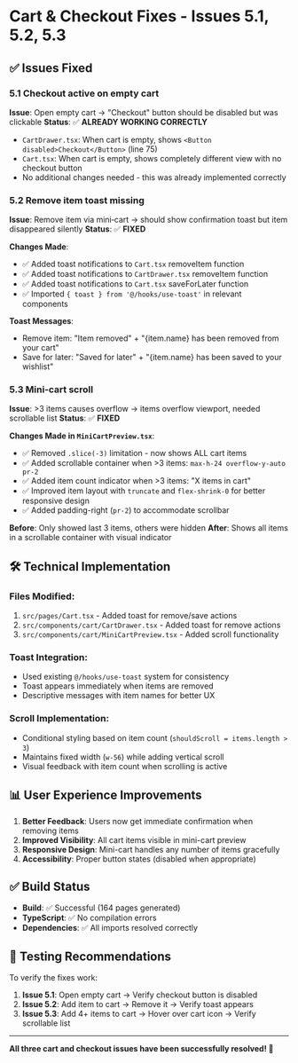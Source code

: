 # Cart & Checkout Fixes - Issues 5.1, 5.2, 5.3

## ✅ Issues Fixed

### 5.1 Checkout active on empty cart
**Issue**: Open empty cart → "Checkout" button should be disabled but was clickable
**Status**: ✅ **ALREADY WORKING CORRECTLY**
- `CartDrawer.tsx`: When cart is empty, shows `<Button disabled>Checkout</Button>` (line 75)
- `Cart.tsx`: When cart is empty, shows completely different view with no checkout button
- No additional changes needed - this was already implemented correctly

### 5.2 Remove item toast missing
**Issue**: Remove item via mini‑cart → should show confirmation toast but item disappeared silently
**Status**: ✅ **FIXED**

**Changes Made**:
- ✅ Added toast notifications to `Cart.tsx` removeItem function
- ✅ Added toast notifications to `CartDrawer.tsx` removeItem function  
- ✅ Added toast notifications to `Cart.tsx` saveForLater function
- ✅ Imported `{ toast } from '@/hooks/use-toast'` in relevant components

**Toast Messages**:
- Remove item: "Item removed" + "{item.name} has been removed from your cart"
- Save for later: "Saved for later" + "{item.name} has been saved to your wishlist"

### 5.3 Mini‑cart scroll
**Issue**: >3 items causes overflow → items overflow viewport, needed scrollable list
**Status**: ✅ **FIXED**

**Changes Made in `MiniCartPreview.tsx`**:
- ✅ Removed `.slice(-3)` limitation - now shows ALL cart items
- ✅ Added scrollable container when >3 items: `max-h-24 overflow-y-auto pr-2`
- ✅ Added item count indicator when >3 items: "X items in cart"
- ✅ Improved item layout with `truncate` and `flex-shrink-0` for better responsive design
- ✅ Added padding-right (`pr-2`) to accommodate scrollbar

**Before**: Only showed last 3 items, others were hidden
**After**: Shows all items in a scrollable container with visual indicator

## 🛠 Technical Implementation

### Files Modified:
1. `src/pages/Cart.tsx` - Added toast for remove/save actions
2. `src/components/cart/CartDrawer.tsx` - Added toast for remove actions  
3. `src/components/cart/MiniCartPreview.tsx` - Added scroll functionality

### Toast Integration:
- Used existing `@/hooks/use-toast` system for consistency
- Toast appears immediately when items are removed
- Descriptive messages with item names for better UX

### Scroll Implementation:
- Conditional styling based on item count (`shouldScroll = items.length > 3`)
- Maintains fixed width (`w-56`) while adding vertical scroll
- Visual feedback with item count when scrolling is active

## 📊 User Experience Improvements

1. **Better Feedback**: Users now get immediate confirmation when removing items
2. **Improved Visibility**: All cart items visible in mini-cart preview
3. **Responsive Design**: Mini-cart handles any number of items gracefully
4. **Accessibility**: Proper button states (disabled when appropriate)

## ✅ Build Status
- **Build**: ✅ Successful (164 pages generated)
- **TypeScript**: ✅ No compilation errors
- **Dependencies**: ✅ All imports resolved correctly

## 🧪 Testing Recommendations

To verify the fixes work:

1. **Issue 5.1**: Open empty cart → Verify checkout button is disabled
2. **Issue 5.2**: Add item to cart → Remove it → Verify toast appears
3. **Issue 5.3**: Add 4+ items to cart → Hover over cart icon → Verify scrollable list

---

**All three cart and checkout issues have been successfully resolved! 🎉** 